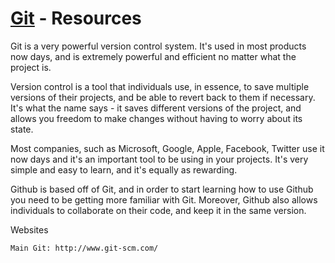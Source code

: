 [Git](http://www.git-scm.com/) - Resources
==================================================

Git is a very powerful version control system. It's used in most products now days, and is extremely powerful and efficient no matter what the project is.

Version control is a tool that individuals use, in essence, to save multiple versions of their projects, and be able to revert back to them if necessary. It's what the name says - it saves different versions of the project, and allows you freedom to make changes without having to worry about its state.

Most companies, such as Microsoft, Google, Apple, Facebook, Twitter use it now days and it's an important tool to be using in your projects. It's very simple and easy to learn, and it's equally as rewarding.

Github is based off of Git, and in order to start learning how to use Github you need to be getting more familiar with Git. Moreover, Github also allows individuals to collaborate on their code, and keep it in the same version.

Websites

    Main Git: http://www.git-scm.com/
